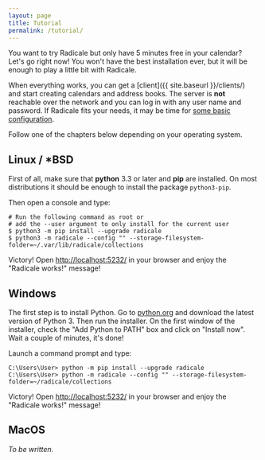 ```yaml
---
layout: page
title: Tutorial
permalink: /tutorial/
---
```


You want to try Radicale but only have 5 minutes free in your calendar? Let's
go right now! You won't have the best installation ever, but it will be enough
to play a little bit with Radicale.

When everything works, you can get a [client]({{ site.baseurl }}/clients/) and
start creating calendars and address books. The server is **not** reachable
over the network and you can log in with any user name and password. If
Radicale fits your needs, it may be time for
[some basic configuration](/setup/).

Follow one of the chapters below depending on your operating system.

## Linux / \*BSD

First of all, make sure that **python** 3.3 or later and **pip** are
installed. On most distributions it should be enough to install the package
``python3-pip``.

Then open a console and type:

```shell
# Run the following command as root or
# add the --user argument to only install for the current user
$ python3 -m pip install --upgrade radicale
$ python3 -m radicale --config "" --storage-filesystem-folder=~/.var/lib/radicale/collections
```

Victory! Open [http://localhost:5232/](http://localhost:5232/) in your browser
and enjoy the "Radicale works!" message!

## Windows

The first step is to install Python. Go to
[python.org](https://python.org) and download the latest version of Python 3.
Then run the installer.
On the first window of the installer, check the "Add Python to PATH" box and
click on "Install now". Wait a couple of minutes, it's done!

Launch a command prompt and type:

```
C:\Users\User> python -m pip install --upgrade radicale
C:\Users\User> python -m radicale --config "" --storage-filesystem-folder=~/radicale/collections
```

Victory! Open [http://localhost:5232/](http://localhost:5232/) in your browser
and enjoy the "Radicale works!" message!

## MacOS

*To be written.*
